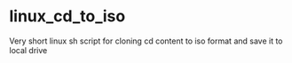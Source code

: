 # linux_cd_to_iso

Very short linux sh script for cloning cd content to iso format and save it to local drive 
